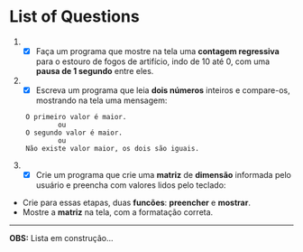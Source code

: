 # List of Questions
1. - [x] Faça um programa que mostre na tela uma <strong>contagem regressiva</strong> para o estouro de fogos de artifício, indo de 10 até 0, com uma <strong>pausa de 1 segundo</strong> entre eles.
2. - [x] Escreva um programa que leia <strong>dois números</strong> inteiros e compare-os, mostrando na tela uma mensagem:
``` 
    O primeiro valor é maior.
            ou
    O segundo valor é maior.
            ou
    Não existe valor maior, os dois são iguais.
```    

3. - [x] Crie um programa que crie uma <strong>matriz</strong> de <strong>dimensão</strong> informada pelo usuário e preencha com valores lidos pelo teclado:

* Crie para essas etapas, duas <strong>funcões</strong>: <strong>preencher</strong> e <strong>mostrar</strong>.
* Mostre a <strong>matriz</strong> na tela, com a formatação correta.

***
**OBS:** Lista em construção...
